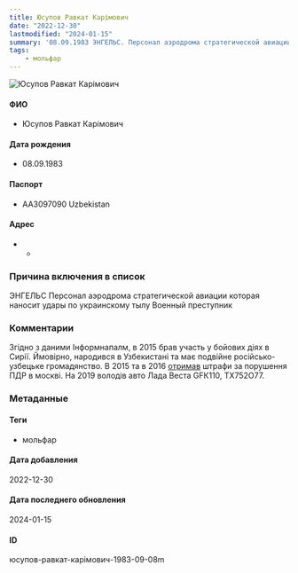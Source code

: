 ```yaml
---
title: Юсупов Равкат Карімович
date: "2022-12-30"
lastmodified: "2024-01-15"
summary: '08.09.1983 ЭНГЕЛЬС. Персонал аэродрома стратегической авиации которая наносит удары по украинскому тылу. Военный преступник.'
tags: 
    - мольфар
---
```

<!--# pp1-->
<!--## Фигурант-->
<!--### Личные данные-->
<!--#### Фото-->
![Юсупов Равкат Карімович](https://molfar.com/images/optimized/1696948623_160916290.png)
#### ФИО
- Юсупов Равкат Карімович
#### Дата рождения
- 08.09.1983
#### Паспорт
- АА3097090 Uzbekistan
#### Адрес
- -
### Причина включения в список
ЭНГЕЛЬС
Персонал аэродрома стратегической авиации которая наносит удары по украинскому тылу
Военный преступник
### Комментарии
Згідно з даними Інформнапалм, в 2015 брав участь у бойових діях в Сирії. Ймовірно, народився в Узбекистані та має подвійне російсько-узбецьке громадянство. В 2015 та в 2016 [отримав](https://monosnap.com/file/AYPJzDtzBo7rNRfrU8lGuC4Fnt5ES0) штрафи за порушення ПДР в москві. На 2019 володів авто Лада Веста GFК110, ТХ752О77.
### Метаданные
#### Теги
- мольфар
#### Дата добавления
2022-12-30
#### Дата последнего обновления
2024-01-15
#### ID
юсупов-равкат-карімович-1983-09-08m
<!--## END;-->
